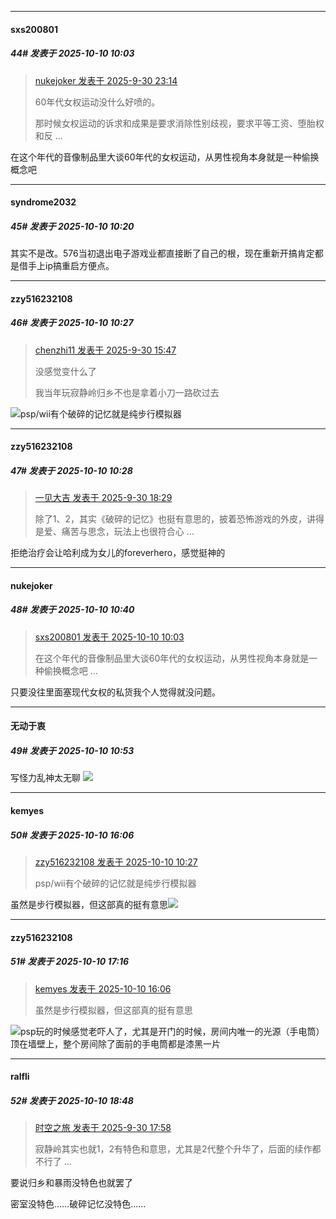 ﻿
*****

####  sxs200801  
##### 44#       发表于 2025-10-10 10:03

<blockquote><a href="httphttps://stage1st.com/2b/forum.php?mod=redirect&amp;goto=findpost&amp;pid=68513731&amp;ptid=2263358" target="_blank">nukejoker 发表于 2025-9-30 23:14</a>

60年代女权运动没什么好喷的。

那时候女权运动的诉求和成果是要求消除性别歧视，要求平等工资、堕胎权和反 ...</blockquote>
在这个年代的音像制品里大谈60年代的女权运动，从男性视角本身就是一种偷换概念吧


*****

####  syndrome2032  
##### 45#       发表于 2025-10-10 10:20

其实不是改。576当初退出电子游戏业都直接断了自己的根，现在重新开搞肯定都是借手上ip搞重启方便点。


*****

####  zzy516232108  
##### 46#       发表于 2025-10-10 10:27

<blockquote><a href="httphttps://stage1st.com/2b/forum.php?mod=redirect&amp;goto=findpost&amp;pid=68511822&amp;ptid=2263358" target="_blank">chenzhi11 发表于 2025-9-30 15:47</a>

没感觉变什么了

我当年玩寂静岭归乡不也是拿着小刀一路砍过去</blockquote>
<img src="https://static.stage1st.com/image/smiley/face2017/037.png" referrerpolicy="no-referrer">psp/wii有个破碎的记忆就是纯步行模拟器

*****

####  zzy516232108  
##### 47#       发表于 2025-10-10 10:28

<blockquote><a href="httphttps://stage1st.com/2b/forum.php?mod=redirect&amp;goto=findpost&amp;pid=68512569&amp;ptid=2263358" target="_blank">一见大吉 发表于 2025-9-30 18:29</a>

除了1、2，其实《破碎的记忆》也挺有意思的，披着恐怖游戏的外皮，讲得是爱、痛苦与思念，玩法上也很符合心 ...</blockquote>
拒绝治疗会让哈利成为女儿的foreverhero，感觉挺神的


*****

####  nukejoker  
##### 48#       发表于 2025-10-10 10:40

<blockquote><a href="httphttps://stage1st.com/2b/forum.php?mod=redirect&amp;goto=findpost&amp;pid=68547847&amp;ptid=2263358" target="_blank">sxs200801 发表于 2025-10-10 10:03</a>

在这个年代的音像制品里大谈60年代的女权运动，从男性视角本身就是一种偷换概念吧 ...</blockquote>
只要没往里面塞现代女权的私货我个人觉得就没问题。


*****

####  无动于衷  
##### 49#       发表于 2025-10-10 10:53

写怪力乱神太无聊 <img src="https://static.stage1st.com/image/smiley/face2017/067.png" referrerpolicy="no-referrer">


*****

####  kemyes  
##### 50#       发表于 2025-10-10 16:06

<blockquote><a href="httphttps://stage1st.com/2b/forum.php?mod=redirect&amp;goto=findpost&amp;pid=68548005&amp;ptid=2263358" target="_blank">zzy516232108 发表于 2025-10-10 10:27</a>

psp/wii有个破碎的记忆就是纯步行模拟器</blockquote>
虽然是步行模拟器，但这部真的挺有意思<img src="https://static.stage1st.com/image/smiley/face2017/036.png" referrerpolicy="no-referrer">


*****

####  zzy516232108  
##### 51#       发表于 2025-10-10 17:16

<blockquote><a href="httphttps://stage1st.com/2b/forum.php?mod=redirect&amp;goto=findpost&amp;pid=68549835&amp;ptid=2263358" target="_blank">kemyes 发表于 2025-10-10 16:06</a>

虽然是步行模拟器，但这部真的挺有意思</blockquote>
<img src="https://static.stage1st.com/image/smiley/face2017/068.png" referrerpolicy="no-referrer">psp玩的时候感觉老吓人了，尤其是开门的时候，房间内唯一的光源（手电筒）顶在墙壁上，整个房间除了面前的手电筒都是漆黑一片


*****

####  ralfli  
##### 52#       发表于 2025-10-10 18:48

<blockquote><a href="httphttps://stage1st.com/2b/forum.php?mod=redirect&amp;goto=findpost&amp;pid=68512443&amp;ptid=2263358" target="_blank">时空之旅 发表于 2025-9-30 17:58</a>

寂静岭其实也就1，2有特色和意思，尤其是2代整个升华了，后面的续作都不行了 ...</blockquote>
要说归乡和暴雨没特色也就罢了

密室没特色……破碎记忆没特色……


